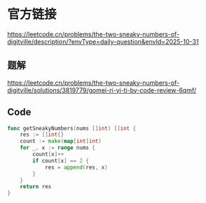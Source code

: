 # 官方链接
https://leetcode.cn/problems/the-two-sneaky-numbers-of-digitville/description/?envType=daily-question&envId=2025-10-31

## 题解
https://leetcode.cn/problems/the-two-sneaky-numbers-of-digitville/solutions/3819779/gomei-ri-yi-ti-by-code-review-6qmf/

## Code
```go
func getSneakyNumbers(nums []int) []int {
    res := []int{}
    count := make(map[int]int)
    for _, x := range nums {
        count[x]++
        if count[x] == 2 {
            res = append(res, x)
        }
    }
    return res
} 
```